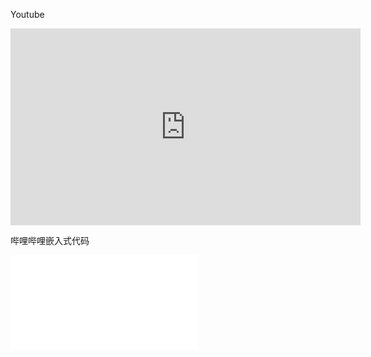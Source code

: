 Youtube

<iframe width="560" height="315" src="https://www.youtube.com/watch?v=nBkiSJ5z-hE&t=295s" frameborder="0" allow="accelerometer; autoplay; encrypted-media; gyroscope; picture-in-picture" allowfullscreen></iframe>

哔哩哔哩嵌入式代码

<iframe src="//player.bilibili.com/player.html?aid=772413658&bvid=BV1114y1x7TX&cid=816865627&page=1" scrolling="no" border="0" frameborder="no" framespacing="0" allowfullscreen="true"> </iframe>